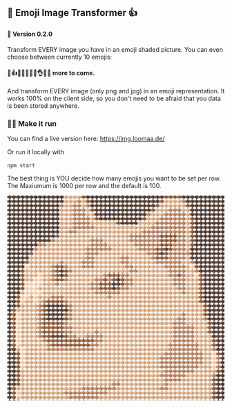 ## 🤟 Emoji Image Transformer 👍

#### 🚦 Version 0.2.0

Transform EVERY image you have in an emoji shaded picture.
You can even choose between currently 10 emojis:

#### 🤟👍🙌👐👏👊✊👌🤲🖕 more to come.

And transform EVERY image (only png and jpg) in an emoji representation.
It works 100% on the client side, so you don't need to be afraid that you data is been stored anywhere.

### 🏄‍♂️ Make it run

You can find a live version here: https://img.loomaa.de/

Or run it locally with
```
npm start
```

The best thing is YOU decide how many emojis you want to be set per row.
The Maxiumum is 1000 per row and the default is 100. 

![example.png](example.png)
